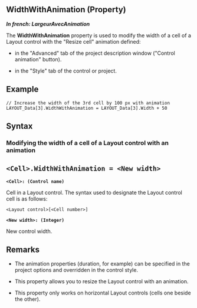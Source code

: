 
## WidthWithAnimation (Property)

***In french: LargeurAvecAnimation***
	



<a name="XUse"></a>
<a name="Use"></a>
<a name="description"></a>
The **WidthWithAnimation** property is used to modify the width of a cell of a Layout control with the "Resize cell" animation defined: 

- in the "Advanced" tab of the project description window ("Control animation" button). 

- in the "Style" tab of the control or project. 



<a name="Example1"></a>
<a name="sample_code"></a>

## Example


```wl
// Increase the width of the 3rd cell by 100 px with animation
LAYOUT_Data[3].WidthWithAnimation = LAYOUT_Data[3].Width + 50
```

<a name="XSYNTAX"></a>

## Syntax
<a name="SYNTAX2"></a>

### Modifying the width of a cell of a Layout control with an animation

`<Cell>.WidthWithAnimation = <New width>`
---

**`<Cell>: (Control name)`**

Cell in a Layout control. The syntax used to designate the Layout control cell is as follows: 

```txt
<Layout control>[<Cell number>]
```


**`<New width>: (Integer)`**

New control width. 



<a name="NOTE0"></a>
<a name="NOTE0_1"></a>

## Remarks


- The animation properties (duration, for example) can be specified in the project options and overridden in the control style. 

- This property allows you to resize the Layout control with an animation.

- This property only works on horizontal Layout controls (cells one beside the other).





